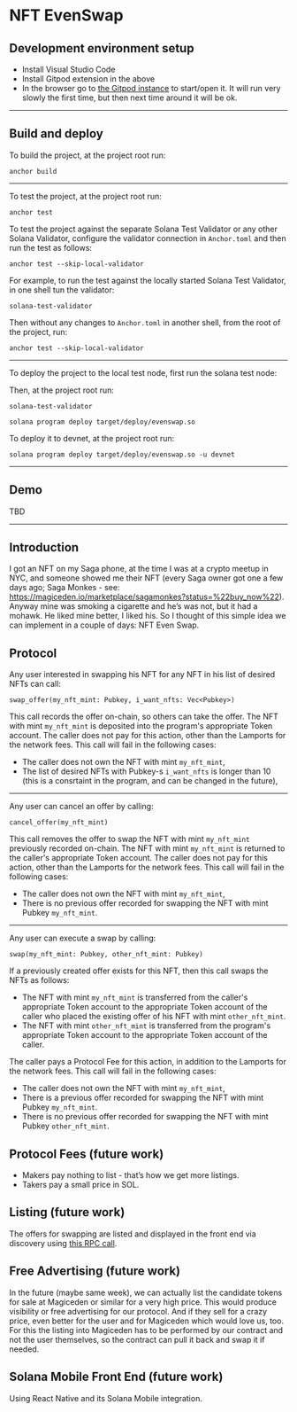 # NFT EvenSwap

## Development environment setup

- Install Visual Studio Code
- Install Gitpod extension in the above
- In the browser go to [the Gitpod instance](https://gitpod.io/#github.com/jordan-public/nft-evenswap-solana) to start/open it. It will run very slowly the first time, but then next time around it will be ok.

---

##  Build and deploy

To build the project, at the project root run:
```shell
anchor build
```
---

To test the project, at the project root run:
```shell
anchor test
```

To test the project against the separate Solana Test Validator or any other Solana Validator, configure the validator connection in ```Anchor.toml``` and then run the test as follows:
```shell
anchor test --skip-local-validator
```

For example, to run the test against the locally started Solana Test Validator, in one shell tun the validator:
```shell
solana-test-validator
```

Then without any changes to ```Anchor.toml``` in another shell, from the root of the project, run:
```shell
anchor test --skip-local-validator
```

---
To deploy the project to the local test node, first run the solana test node:

Then, at the project root run:
```shell
solana-test-validator
```

```shell
solana program deploy target/deploy/evenswap.so
```

To deploy it to devnet, at the project root run:
```shell
solana program deploy target/deploy/evenswap.so -u devnet
```
---

## Demo

TBD

---

## Introduction

I got an NFT on my Saga phone, at the time I was at a crypto meetup in NYC, and someone showed me their NFT (every Saga owner got one a few days ago; Saga Monkes - see: https://magiceden.io/marketplace/sagamonkes?status=%22buy_now%22). Anyway mine was smoking a cigarette and he’s was not, but it had a mohawk. He liked mine better, I liked his. So I thought of this simple idea we can implement in a couple of days: NFT Even Swap.

## Protocol

Any user interested in swapping his NFT for any NFT in his list of desired NFTs can call:
```
swap_offer(my_nft_mint: Pubkey, i_want_nfts: Vec<Pubkey>)
```
This call records the offer on-chain, so others can take the offer.
The NFT with mint ```my_nft_mint``` is deposited into the program's appropriate Token account.
The caller does not pay for this action, other than the Lamports for the network fees.
This call will fail in the following cases:
- The caller does not own the NFT with mint ```my_nft_mint```,
- The list of desired NFTs with Pubkey-s ```i_want_nfts``` is longer than 10 (this is a consrtaint in the program, and can be changed in the future),
---
Any user can cancel an offer by calling:
```
cancel_offer(my_nft_mint)
```
This call removes the offer to swap the NFT with mint ```my_nft_mint``` previously recorded on-chain.
The NFT with mint ```my_nft_mint``` is returned to the caller's appropriate Token account.
The caller does not pay for this action, other than the Lamports for the network fees.
This call will fail in the following cases:
- The caller does not own the NFT with mint ```my_nft_mint```,
- There is no previous offer recorded for swapping the NFT with mint Pubkey ```my_nft_mint```.
---
Any user can execute a swap by calling:
```
swap(my_nft_mint: Pubkey, other_nft_mint: Pubkey)
```
If a previously created offer exists for this NFT, then this call swaps the NFTs as follows:
- The NFT with mint ```my_nft_mint``` is transferred from the caller's appropriate Token account to the appropriate Token account of the caller who placed the existing offer of his NFT with mint ```other_nft_mint```.
- The NFT with mint ```other_nft_mint``` is transferred from the program's appropriate Token account to the appropriate Token account of the caller.

The caller pays a Protocol Fee for this action, in addition to the Lamports for the network fees.
This call will fail in the following cases:
- The caller does not own the NFT with mint ```my_nft_mint```,
- There is a previous offer recorded for swapping the NFT with mint Pubkey ```my_nft_mint```.
- There is no previous offer recorded for swapping the NFT with mint Pubkey ```other_nft_mint```.

## Protocol Fees (future work)
- Makers pay nothing to list - that’s how we get more listings.
- Takers pay a small price in SOL.

## Listing (future work)

The offers for swapping are listed and displayed in the front end via discovery using [this RPC call](https://solanacookbook.com/guides/get-program-accounts.html#facts).

## Free Advertising (future work)
In the future (maybe same week), we can actually list the candidate tokens for sale at Magiceden or similar for a very high price. This would produce visibility or free advertising for our protocol. And if they sell for a crazy price, even better for the user and for Magiceden which would love us, too. For this the listing into Magiceden has to be performed by our contract and not the user themselves, so the contract can pull it back and swap it if needed.

## Solana Mobile Front End (future work)

Using React Native and its Solana Mobile integration.